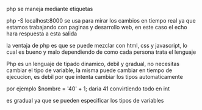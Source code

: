 php se maneja mediante etiquetas <?php ?>

php -S localhost:8000 se usa para mirar los cambios en tiempo real ya que estamos trabajando con paginas y desarrollo web, en este caso el echo hara respuesta a esta salida

la ventaja de php es que se puede mezclar con html, css y javascript, lo cual es bueno y malo dependiendo de como cada persona trata el lenguaje

Php es un lenguaje de tipado dinamico, debil y gradual, no necesitas cambiar el tipo de variable, la misma puede cambiar en tiempo de ejecucion, es debil por que intenta cambiar los tipos automaticamente 

por ejemplo $nombre = '40' + 1; daria 41 convirtiendo todo en int

es gradual ya que se pueden especificar los tipos de variables



